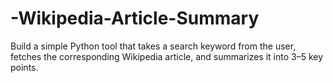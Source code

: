 # -Wikipedia-Article-Summary
Build a simple Python tool that takes a search keyword from the user, fetches the corresponding Wikipedia article, and summarizes it into 3–5 key points.
